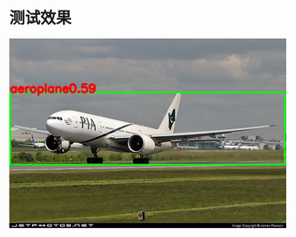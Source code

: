 
# 测试效果

![image](https://github.com/cqu20160901/yolov8n_official_onnx_tensorRT_rknn_horizon/blob/main/yolov8_onnx_offical/test_onnx_result.jpg)
